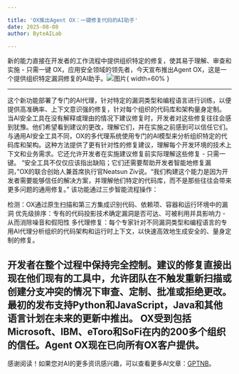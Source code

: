 ```yaml
---

title: 'OX推出Agent OX：一键修复代码的AI助手'
date: 2025-08-08
author: ByteAILab

---
```


新的能力直接在开发者的工作流程中提供组织特定的修复，使其易于理解、审查和实施 - 只需一键
OX，应用安全领域的领先者，今天宣布推出Agent OX，这是一个提供组织特定漏洞修复的AI助手。![图片](https://ai-techpark.com/wp-content/uploads/OX.jpg){ width=60% }

---
这个新功能部署了专门的AI代理，针对特定的漏洞类型和编程语言进行训练，以便提供高准确率、上下文意识强的修复，针对每个组织的代码库和架构量身定制。
当AI安全工具在没有解释或理由的情况下建议修复时，开发者对这些修复往往会感到犹豫。他们希望看到建议的更改，理解它们，并在实施之前感到可以信任它们。
与通用AI安全工具不同，OX的多代理系统使用专门的AI模型来分析组织特定的代码库和架构。这种方法提供了更有针对性的修复建议，理解每个开发环境的技术上下文和业务需求。它还允许开发者在实施建议修复前实际理解这些修复 - 只需一键。
“安全工具不仅仅应该指出缺陷；它们还需要帮助开发者智能地修复漏洞，”OX的联合创始人兼首席执行官Neatsun Ziv说。“我们构建这个能力是因为开发者需要能够信任的解决方案，并理解他们特定的代码库，而不是那些往往会带来更多问题的通用修复。”
该功能通过三步智能流程操作：

检测：OX通过原生扫描和第三方集成识别代码、依赖项、容器和运行环境中的漏洞
优先级排序：专有的代码投影技术确定漏洞是否可达、可被利用并具影响力 - 从而消除噪音和假阳性
多代理修复：每个专家针对不同漏洞类型和编程语言的专用AI代理分析组织的代码架构和运行时上下文，以快速高效地生成安全的、量身定制的修复。

开发者在整个过程中保持完全控制。建议的修复直接出现在他们现有的工具中，允许团队在不触发重新扫描或创建分支冲突的情况下审查、定制、批准或拒绝更改。
最初的发布支持Python和JavaScript，Java和其他语言计划在未来的更新中推出。
OX受到包括Microsoft、IBM、eToro和SoFi在内的200多个组织的信任。Agent OX现在已向所有OX客户提供。
---
感谢阅读！如果您对AI的更多资讯感兴趣，可以查看更多AI文章：[GPTNB](https://gptnb.com)。